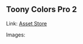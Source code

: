 ## Toony Colors Pro 2

Link: [Asset Store](https://assetstore.unity.com/packages/vfx/shaders/toony-colors-pro-2-8105#description)

Images:
